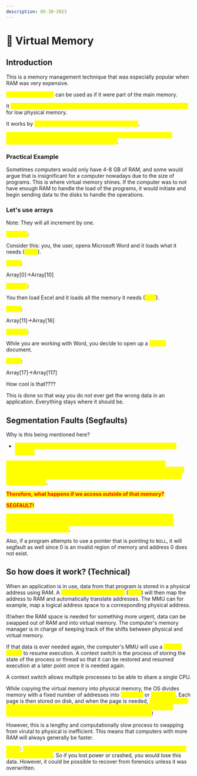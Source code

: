 ```yaml
---
description: 05-30-2023
---
```


# 🧠 Virtual Memory

## Introduction

This is a memory management technique that was especially popular when RAM was very expensive.&#x20;

<mark style="color:yellow;">Secondary memory</mark> can be used as if it were part of the main memory.

It <mark style="color:yellow;">utilizes both hardware and software to enable a computer to compensate</mark> for low physical memory.

It works by <mark style="color:yellow;">transferring data from RAM to disk storage</mark>.

<mark style="color:yellow;">Mapping chunks of memory to disk files enables a computer to treat secondary memory as if it were main memory</mark>.&#x20;

### Practical Example

Sometimes computers would only have 4-8 GB of RAM, and some would argue that is insignificant for a computer nowadays due to the size of programs. This is where virtual memory shines. If the computer was to not have enough RAM to handle the load of the programs, it would initiate and begin sending data to the disks to handle the operations.&#x20;

### Let's use arrays

Note: They will all increment by one.&#x20;

<mark style="color:yellow;">Scenario</mark>:

Consider this: you, the user, opens Microsoft Word and it loads what it needs (<mark style="color:yellow;">10MB</mark>).

<mark style="color:yellow;">Result</mark>:

Array\[0]->Array\[10]

<mark style="color:yellow;">Scenario</mark>:

You then load Excel and it loads all the memory it needs (<mark style="color:yellow;">5MB</mark>).

<mark style="color:yellow;">Result</mark>:

Array\[11]->Array\[16]

<mark style="color:yellow;">Scenario</mark>:&#x20;

While you are working with Word, you decide to open up a <mark style="color:yellow;">100MB</mark> document.

<mark style="color:yellow;">Result</mark>:

Array\[17]->Array\[117]

How cool is that????

This is done so that way you do not ever get the wrong data in an application. Everything stays where it should be.&#x20;

## Segmentation Faults (Segfaults)

Why is this being mentioned here?&#x20;

* <mark style="color:yellow;">Well, if you try to write or access outside of an array, you will get a segfault</mark>

<mark style="color:yellow;">All of our global memory is mixed up and we will need to translate addresses. We will need to also know what parts of our array belong with our Word and Excel process. Otherwise, we will get the wrong data from these processes</mark>.

<mark style="color:red;">**Therefore, what happens if we access outside of that memory?**</mark>

<mark style="color:red;">**SEGFAULT!**</mark>

<mark style="color:yellow;">These errors can occur when a program attempts to access memory outside of the pre-allocated space/memory for the program. This will always result in a segfault</mark>.

Also, if a program attempts to use a pointer that is pointing to `NULL`, it will segfault as well since 0 is an invalid region of memory and address 0 does not exist.&#x20;

## So how does it work? (Technical)

When an application is in use, data from that program is stored in a physical address using RAM. A <mark style="color:yellow;">memory management unit</mark> (<mark style="color:yellow;">MMU</mark>) will then map the address to RAM and automatically translate addresses. The MMU can for example, map a logical address space to a corresponding physical address.&#x20;

If/when the RAM space is needed for something more urgent, data can be swapped out of RAM and into virtual memory. The computer's memory manager is in charge of keeping track of the shifts between physical and virtual memory.&#x20;

If that data is ever needed again, the computer's MMU will use a <mark style="color:yellow;">context switch</mark> to resume execution. A context switch is the process of storing the state of the process or thread so that it can be restored and resumed execution at a later point once it is needed again.&#x20;

A context switch allows multiple processes to be able to share a single CPU.

While copying the virtual memory into physical memory, the OS divides memory with a fixed number of addresses into <mark style="color:yellow;">pagefiles</mark> or <mark style="color:yellow;">swap files</mark>. Each page is then stored on disk, and when the page is needed, <mark style="color:yellow;">the OS copies it from the disk to main memory and translates the virtual addresses to physical ones using the context switch as mentioned before</mark>!

However, this is a lengthy and computationally slow process to swapping from virutal to physical is inefficient. This means that computers with more RAM will always generally be faster.&#x20;

<mark style="color:yellow;">NOTE</mark>: <mark style="color:yellow;">Virtual memory is still volatile even if it is temporarily stored on disk during this process</mark>. So if you lost power or crashed, you would lose this data. However, it could be possible to recover from forensics unless it was overwritten.&#x20;

